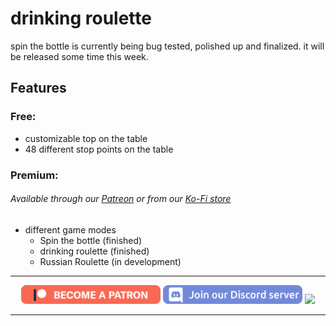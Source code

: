 # drinking roulette
spin the bottle is currently being bug tested, polished up and finalized. it will be released some time this week.

## Features
### Free:
- customizable top on the table
- 48 different stop points on the table

### Premium:
###### Available through our <a href="https://www.patreon.com/TakatoandBeast" target="_blank">Patreon</a> or from our <a href="https://ko-fi.com/takatoandbeast/shop" target="_blank">Ko-Fi store</a>
- different game modes
  - Spin the bottle (finished)
  - drinking roulette (finished)
  - Russian Roulette (in development)

---------------------

<p align="center">
  <a href="https://www.patreon.com/TakatoandBeast" target="_blank">
    <img src="/.github/Icon/Patreon Button.png" height="30"></a>
  <a href="http://discord.gg/dpuxmxr" target="_blank">
    <img src="/.github/Icon/Discord Button.png" height="30"></a>
  <a href="https://ko-fi.com/takatoandbeast" target="_blank">
    <img src="https://www.ko-fi.com/img/githubbutton_sm.svg" height="30"></a>
</p>

---------------------
